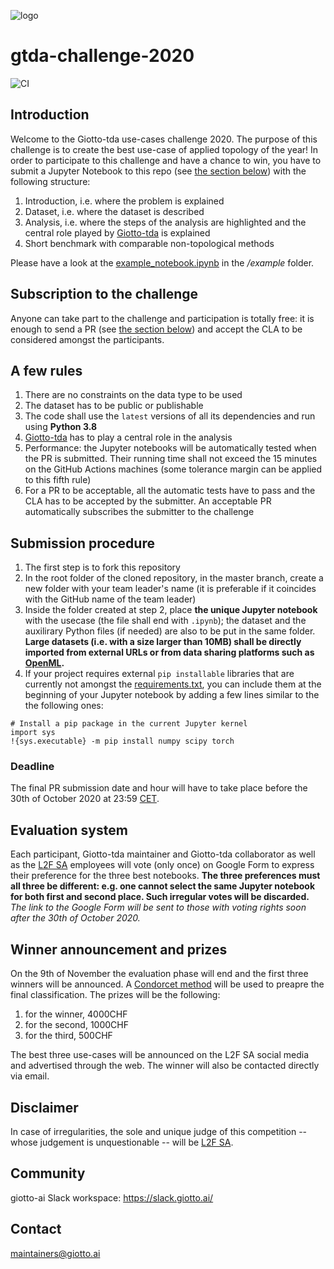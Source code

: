 ![logo](https://raw.githubusercontent.com/giotto-ai/giotto-tda/master/doc/images/tda_logo.svg)

# gtda-challenge-2020
![CI](https://github.com/giotto-ai/gtda-challenge-2020/workflows/CI/badge.svg)

## Introduction
Welcome to the Giotto-tda use-cases challenge 2020. The purpose of this challenge is to create the best use-case of applied topology of the year! In order to participate to this challenge and have a chance to win, you have to submit a Jupyter Notebook to this repo (see [the section below](#submission-procedure)) with the following structure:
1. Introduction, i.e. where the problem is explained
2. Dataset, i.e. where the dataset is described
3. Analysis, i.e. where the steps of the analysis are highlighted and the central role played by [Giotto-tda](https://github.com/giotto-ai/giotto-tda) is explained
4. Short benchmark with comparable non-topological methods

Please have a look at the [example_notebook.ipynb](https://github.com/giotto-ai/gtda-challenge-2020/blob/master/example/example_notebook.ipynb) in the */example* folder.

## Subscription to the challenge
Anyone can take part to the challenge and participation is totally free: it is enough to send a PR (see [the section below](#submission-procedure)) and accept the CLA to be considered amongst the participants.

## A few rules
1. There are no constraints on the data type to be used
2. The dataset has to be public or publishable
3. The code shall use the ```latest``` versions of all its dependencies and run using **Python 3.8**
4. [Giotto-tda](https://github.com/giotto-ai/giotto-tda) has to play a central role in the analysis
5. Performance: the Jupyter notebooks will be automatically tested when the PR is submitted. Their running time shall not exceed the 15 minutes on the GitHub Actions machines (some tolerance margin can be applied to this fifth rule)
6. For a PR to be acceptable, all the automatic tests have to pass and the CLA has to be accepted by the submitter. An acceptable PR automatically subscribes the submitter to the challenge

## Submission procedure
1. The first step is to fork this repository
2. In the root folder of the cloned repository, in the master branch, create a new folder with your team leader's name (it is preferable if it coincides with the GitHub name of the team leader)
3. Inside the folder created at step 2, place **the unique Jupyter notebook** with the usecase (the file shall end with ```.ipynb```); the dataset and the auxilirary Python files (if needed) are also to be put in the same folder. **Large datasets (i.e. with a size larger than 10MB) shall be directly imported from external URLs or from data sharing platforms such as [OpenML](https://www.openml.org).**
4. If your project requires external ```pip installable``` libraries that are currently not amongst the [requirements.txt](https://github.com/giotto-ai/gtda-challenge-2020/blob/master/requirements.txt), you can include them at the beginning of your Jupyter notebook by adding a few lines similar to the the following ones:
```
# Install a pip package in the current Jupyter kernel
import sys
!{sys.executable} -m pip install numpy scipy torch
```

### Deadline
The final PR submission date and hour will have to take place before the 30th of October 2020 at 23:59 [CET](https://time.is/CET).

## Evaluation system
Each participant, Giotto-tda maintainer and Giotto-tda collaborator as well as the [L2F SA](https://www.giotto.ai) employees will vote (only once) on Google Form to express their preference for the three best notebooks. **The three preferences must all three be different: e.g. one cannot select the same Jupyter notebook for both first and second place. Such irregular votes will be discarded.**
*The link to the Google Form will be sent to those with voting rights soon after the 30th of October 2020.*

## Winner announcement and prizes
On the 9th of November the evaluation phase will end and the first three winners will be announced. A [Condorcet method](https://en.wikipedia.org/wiki/Condorcet_method) will be used to preapre the final classification. 
The prizes will be the following:
1. for the winner, 4000CHF
2. for the second, 1000CHF
3. for the third, 500CHF

The best three use-cases will be announced on the L2F SA social media and advertised through the web. The winner will also be contacted directly via email.

## Disclaimer
In case of irregularities, the sole and unique judge of this competition -- whose judgement is unquestionable -- will be [L2F SA](https://www.giotto.ai).

## Community
giotto-ai Slack workspace: https://slack.giotto.ai/

## Contact
maintainers@giotto.ai
